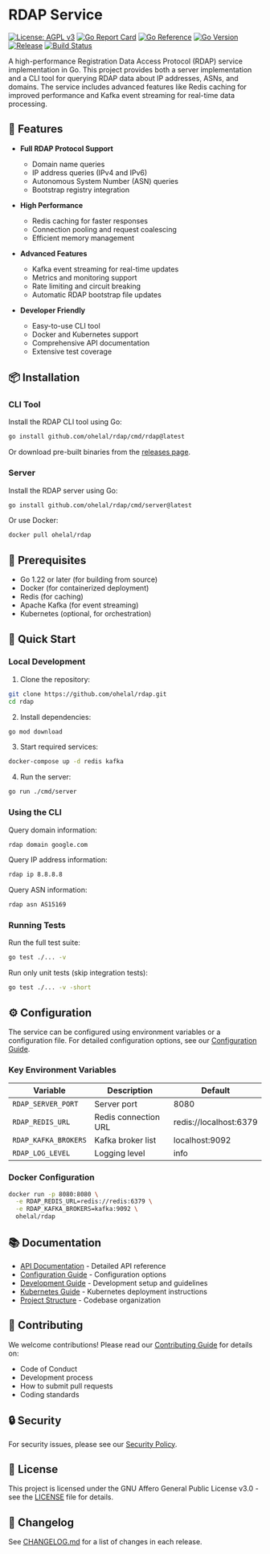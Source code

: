 # RDAP Service

[![License: AGPL v3](https://img.shields.io/badge/License-AGPL%20v3-blue.svg)](https://www.gnu.org/licenses/agpl-3.0)
[![Go Report Card](https://goreportcard.com/badge/github.com/ohelal/rdap)](https://goreportcard.com/report/github.com/ohelal/rdap)
[![Go Reference](https://pkg.go.dev/badge/github.com/ohelal/rdap.svg)](https://pkg.go.dev/github.com/ohelal/rdap)
[![Go Version](https://img.shields.io/github/go-mod/go-version/ohelal/rdap)](https://go.dev/)
[![Release](https://img.shields.io/github/v/release/ohelal/rdap)](https://github.com/ohelal/rdap/releases)
[![Build Status](https://github.com/ohelal/rdap/workflows/Build%20and%20Test/badge.svg)](https://github.com/ohelal/rdap/actions)

A high-performance Registration Data Access Protocol (RDAP) service implementation in Go. This project provides both a server implementation and a CLI tool for querying RDAP data about IP addresses, ASNs, and domains. The service includes advanced features like Redis caching for improved performance and Kafka event streaming for real-time data processing.

## 🚀 Features

- **Full RDAP Protocol Support**
  - Domain name queries
  - IP address queries (IPv4 and IPv6)
  - Autonomous System Number (ASN) queries
  - Bootstrap registry integration
  
- **High Performance**
  - Redis caching for faster responses
  - Connection pooling and request coalescing
  - Efficient memory management
  
- **Advanced Features**
  - Kafka event streaming for real-time updates
  - Metrics and monitoring support
  - Rate limiting and circuit breaking
  - Automatic RDAP bootstrap file updates
  
- **Developer Friendly**
  - Easy-to-use CLI tool
  - Docker and Kubernetes support
  - Comprehensive API documentation
  - Extensive test coverage

## 📦 Installation

### CLI Tool

Install the RDAP CLI tool using Go:

```bash
go install github.com/ohelal/rdap/cmd/rdap@latest
```

Or download pre-built binaries from the [releases page](https://github.com/ohelal/rdap/releases).

### Server

Install the RDAP server using Go:

```bash
go install github.com/ohelal/rdap/cmd/server@latest
```

Or use Docker:

```bash
docker pull ohelal/rdap
```

## 🔧 Prerequisites

- Go 1.22 or later (for building from source)
- Docker (for containerized deployment)
- Redis (for caching)
- Apache Kafka (for event streaming)
- Kubernetes (optional, for orchestration)

## 🏃 Quick Start

### Local Development

1. Clone the repository:
```bash
git clone https://github.com/ohelal/rdap.git
cd rdap
```

2. Install dependencies:
```bash
go mod download
```

3. Start required services:
```bash
docker-compose up -d redis kafka
```

4. Run the server:
```bash
go run ./cmd/server
```

### Using the CLI

Query domain information:
```bash
rdap domain google.com
```

Query IP address information:
```bash
rdap ip 8.8.8.8
```

Query ASN information:
```bash
rdap asn AS15169
```

### Running Tests

Run the full test suite:
```bash
go test ./... -v
```

Run only unit tests (skip integration tests):
```bash
go test ./... -v -short
```

## ⚙️ Configuration

The service can be configured using environment variables or a configuration file. For detailed configuration options, see our [Configuration Guide](docs/configuration.md).

### Key Environment Variables

| Variable | Description | Default |
|----------|-------------|---------|
| `RDAP_SERVER_PORT` | Server port | 8080 |
| `RDAP_REDIS_URL` | Redis connection URL | redis://localhost:6379 |
| `RDAP_KAFKA_BROKERS` | Kafka broker list | localhost:9092 |
| `RDAP_LOG_LEVEL` | Logging level | info |

### Docker Configuration

```bash
docker run -p 8080:8080 \
  -e RDAP_REDIS_URL=redis://redis:6379 \
  -e RDAP_KAFKA_BROKERS=kafka:9092 \
  ohelal/rdap
```

## 📚 Documentation

- [API Documentation](docs/api.md) - Detailed API reference
- [Configuration Guide](docs/configuration.md) - Configuration options
- [Development Guide](docs/development.md) - Development setup and guidelines
- [Kubernetes Guide](docs/kubernetes.md) - Kubernetes deployment instructions
- [Project Structure](docs/project_structure.md) - Codebase organization

## 🤝 Contributing

We welcome contributions! Please read our [Contributing Guide](CONTRIBUTING.md) for details on:
- Code of Conduct
- Development process
- How to submit pull requests
- Coding standards

## 🔒 Security

For security issues, please see our [Security Policy](SECURITY.md).

## 📄 License

This project is licensed under the GNU Affero General Public License v3.0 - see the [LICENSE](LICENSE) file for details.

## 📝 Changelog

See [CHANGELOG.md](CHANGELOG.md) for a list of changes in each release.
